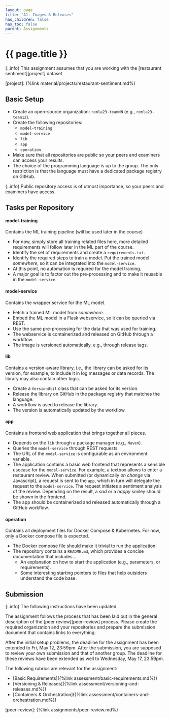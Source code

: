 ```yaml
---
layout: page
title: "A1: Images & Releases"
has_children: false
has_toc: false
parent: Assignments
---
```


# {{ page.title }}

{:.info}
This assignment assumes that you are working with the [restaurant sentiment][project] dataset

[project]: {%link material/projects/restaurant-sentiment.md%}

## Basic Setup

- Create an open-source organization: `remla23-teamNN` (e.g., `remla23-team12`).
- Create the following repositories:
  - `model-training`
  - `model-service`
  - `lib`
  - `app`
  - `operation`
- Make sure that all repositories are public so your peers and examiners can access your results.
- The choice of the programming language is up to the group.
  The only restriction is that the language must have a dedicated package registry on GitHub.

{:.info}
Public repository access is of utmost importance, so your peers and examiners have access.

## Tasks per Repository

#### model-training

Contains the ML training pipeline (will be used later in the course)

- For now, simply store all training related files here, more detailed requirements will follow later in the ML part of the course.
- Identify the set of requirements and create a `requirements.txt`.
- Identify the required steps to train a model. Put the trained model _somewhere_, so it can be integrated into the `model-service`.
- At this point, no automation is required for the model training.
- A major goal is to factor out the pre-processing and to make it reusable in the `model-service`.

#### model-service

Contains the wrapper service for the ML model.

- Fetch a trained ML model from _somewhere_.
- Embed the ML model in a Flask webservice, so it can be queried via REST.
- Use the same pre-processing for the data that was used for training.
- The webservice is containerized and released on GitHub through a workflow.
- The image is versioned automatically, e.g., through release tags.

#### lib

Contains a version-aware library, i.e., the library can be asked for its version, for example, to include it in log messages or data records.
The library may also contain other logic.

- Create a `VersionUtil` class that can be asked for its version.
- Release the library on GitHub in the package registry that matches the language.
- A workflow is used to release the library.
- The version is automatically updated by the workflow.

#### app

Contains a frontend web application that brings together all pieces.

- Depends on the `lib` through a package manager (e.g., `Maven`).
- Queries the `model-service` through REST requests.
- The URL of the `model-service` is configurable as an environment variable.
- The application contains a basic web frontend that represents a sensible usecase for the `model-service`.
  For example, a textbox allows to enter a restaurant review.
  When submitted (or dynamically _on change_ via Javascript), a request is sent to the `app`, which in turn will delegate the request to the `model-service`.
  The request initiates a sentiment analysis of the review.
  Depending on the result, a _sad_ or a _happy_ smiley should be shown in the frontend.
- The app should be containerized and released automatically through a GitHub workflow.

#### operation

Contains all deployment files for Docker Compose & Kubernetes.
For now, only a Docker compose file is expected.

- The Docker compose file should make it trivial to run the application.
- The repository contains a `README.md`, which provides a concise documentation that includes...
  - An explanation on how to start the application (e.g., parameters, or requirements).
  - Some interesting starting pointers to files that help outsiders understand the code base.

## Submission

{:.info}
The following instructions have been updated.

The assignment follows the process that has been laid out in the general description of the [peer review][peer-review] process.
Please create the required organization and your repositories and prepare the submission document that contains links to everything.

After the initial setup problems, the deadline for the assignment has been extended to Fri, May 12, 23:59pm.
After the submission, you are supposed to review your own submission and that of another group.
The deadline for these reviews have been extended as well to Wednesday, May 17, 23:59pm.

The following rubrics are relevant for the assignment:

- [Basic Requirements]({%link assessment/basic-requirements.md%})
- [Versioning & Releases]({%link assessment/versioning-and-releases.md%})
- [Containers & Orchestration]({%link assessment/containers-and-orchestration.md%})

[peer-review]: {%link assignments/peer-review.md%}
